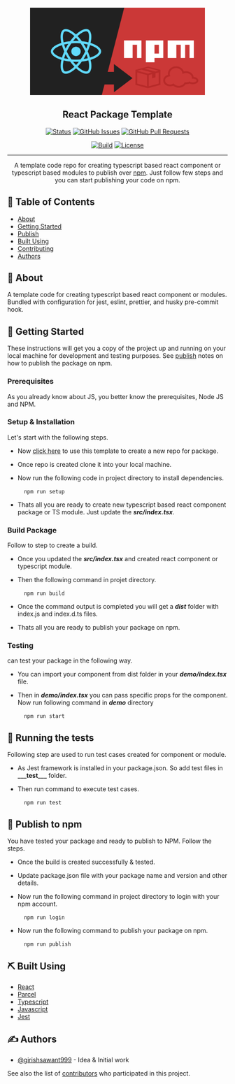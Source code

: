 <p align="center">
  <a href="#" rel="noopener">
 <img height=200px src="./.github/readme/intro.png" alt="Project logo"></a>
</p>

<h2 align="center">React Package Template</h2>

<div align="center">

[![Status](https://img.shields.io/badge/status-active-success.svg)](#)
[![GitHub Issues](https://img.shields.io/github/issues/girishsawant999/react-typescript-package-template.svg)](https://github.com/girishsawant999/react-typescript-package-template/issues)
[![GitHub Pull Requests](https://img.shields.io/github/issues-pr/girishsawant999/react-typescript-package-template.svg)](https://github.com/girishsawant999/react-typescript-package-template/pulls)

[![Build ](https://img.shields.io/github/workflow/status/girishsawant999/react-typescript-package-template/CI/main)](https://github.com/girishsawant999/react-typescript-package-template/actions)
[![License](https://img.shields.io/badge/license-MIT-blue.svg)](/LICENSE)

</div>

---

<p align="center"> A template code repo for creating typescript based react component or typescript based modules to publish over <a href="https://www.npmjs.com" rel="noopener">npm</a>. Just follow few steps and you can start publishing your code on npm.
    <br> 
</p>

## 📝 Table of Contents

- [About](#about)
- [Getting Started](#getting_started)
- [Publish](#publish)
- [Built Using](#built_using)
- [Contributing](./.github/CONTRIBUTING.md)
- [Authors](#authors)

## 🧐 About <a name = "about"></a>

A template code for creating typescript based react component or modules. Bundled with configuration for jest, eslint, prettier, and husky pre-commit hook.

## 🏁 Getting Started <a name = "getting_started"></a>

These instructions will get you a copy of the project up and running on your local machine for development and testing purposes. See [publish](#publish) notes on how to publish the package on npm.

### Prerequisites

As you already know about JS, you better know the prerequisites, Node JS and NPM.

### Setup & Installation

Let's start with the following steps.

- Now <a href="https://github.com/girishsawant999/react-typescript-package-template/generate">click here</a> to use this template to create a new repo for package.

- Once repo is created clone it into your local machine.

- Now run the following code in project directory to install dependencies.

  ```
    npm run setup
  ```

- Thats all you are ready to create new typescript based react component package or TS module. Just update the **_*src/index.tsx*_**.

### Build Package

Follow to step to create a build.

- Once you updated the **_src/index.tsx_** and created react component or typescript module.

- Then the following command in projet directory.

  ```
    npm run build
  ```

- Once the command output is completed you will get a **_dist_** folder with index.js and index.d.ts files.

- Thats all you are ready to publish your package on npm.

### Testing

can test your package in the following way.

- You can import your component from dist folder in your **_*demo/index.tsx*_** file.

- Then in **_*demo/index.tsx*_** you can pass specific props for the component. Now run following command in **_demo_** directory

  ```
    npm run start
  ```

## 🔧 Running the tests <a name = "tests"></a>

Following step are used to run test cases created for component or module.

- As Jest framework is installed in your package.json. So add test files in **\_\_\_test\_\_\_** folder.

- Then run command to execute test cases.
  ```
    npm run test
  ```

## 🚀 Publish to npm<a name = "publish"></a>

You have tested your package and ready to publish to NPM. Follow the steps.

- Once the build is created successfully & tested.

- Update package.json file with your package name and version and other details.

- Now run the following command in project directory to login with your npm account.
  ```
    npm run login
  ```
- Now run the following command to publish your package on npm.

  ```
    npm run publish
  ```

## ⛏️ Built Using <a name = "built_using"></a>

- [React](https://reactjs.org)
- [Parcel](https://parceljs.org)
- [Typescript](https://www.typescriptlang.org)
- [Javascript](https://developer.mozilla.org/en-US/)
- [Jest](https://jestjs.io)

## ✍️ Authors <a name = "authors"></a>

- [@girishsawant999](https://girishsawant999.github.io) - Idea & Initial work

See also the list of [contributors](https://github.com/girishsawant999/react-typescript-package-template/contributors) who participated in this project.
